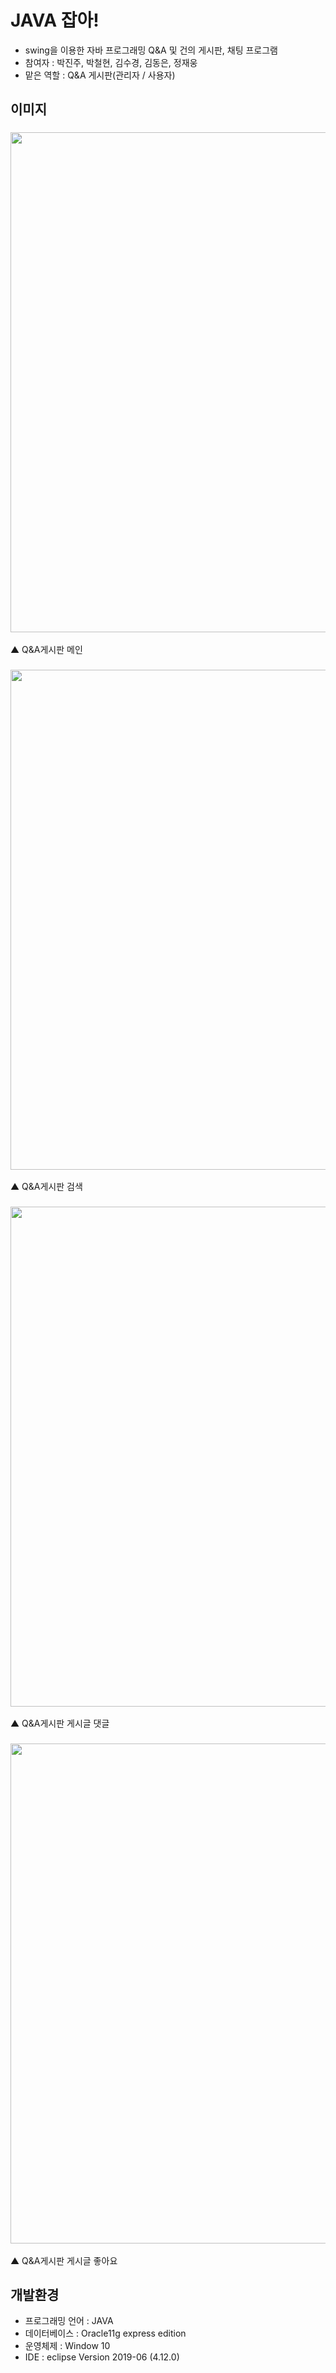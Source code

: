 JAVA 잡아!
============ 
* swing을 이용한 자바 프로그래밍 Q&A 및 건의 게시판, 채팅 프로그램 
* 참여자 : 박진주, 박철현, 김수경, 김동은, 정재웅
* 맡은 역할 : Q&A 게시판(관리자 / 사용자)



이미지 
------------

### <img src="https://user-images.githubusercontent.com/58612087/74005275-a853d600-49bb-11ea-8eb3-b4a0a1501c53.JPG" width="800">
▲ Q&A게시판 메인

### <img src="https://user-images.githubusercontent.com/58612087/74005278-aa1d9980-49bb-11ea-8811-202b045f655e.JPG" width="800">
▲ Q&A게시판 검색

### <img src="https://user-images.githubusercontent.com/58612087/74005279-aab63000-49bb-11ea-9231-8d94cea16e4d.JPG" width="800">
▲ Q&A게시판 게시글 댓글

### <img src="https://user-images.githubusercontent.com/58612087/74005280-aab63000-49bb-11ea-8477-08a21d11ab12.JPG" width="800">
▲ Q&A게시판 게시글 좋아요


개발환경
------------
* 프로그래밍 언어 : JAVA
* 데이터베이스 : Oracle11g express edition
* 운영체제 : Window 10
* IDE : eclipse Version 2019-06 (4.12.0)
